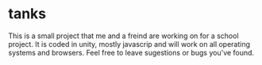 tanks
=====


This is a small project that me and a freind are working on for a school project.
It is coded in unity, mostly javascrip and will work on all operating systems and browsers.
Feel free to leave sugestions or bugs you've found.
